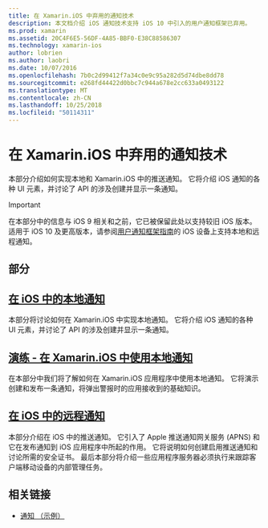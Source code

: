 ```yaml
---
title: 在 Xamarin.iOS 中弃用的通知技术
description: 本文档介绍 iOS 通知技术支持 iOS 10 中引入的用户通知框架已弃用。
ms.prod: xamarin
ms.assetid: 20C4F6E5-56DF-4A85-BBF0-E38C88586307
ms.technology: xamarin-ios
author: lobrien
ms.author: laobri
ms.date: 10/07/2016
ms.openlocfilehash: 7b0c2d99412f7a34c0e9c95a282d5d74dbe8dd78
ms.sourcegitcommit: e268fd44422d0bbc7c944a678e2cc633a0493122
ms.translationtype: MT
ms.contentlocale: zh-CN
ms.lasthandoff: 10/25/2018
ms.locfileid: "50114311"
---
```

# <a name="deprecated-notification-technologies-in-xamarinios"></a>在 Xamarin.iOS 中弃用的通知技术

本部分介绍如何实现本地和 Xamarin.iOS 中的推送通知。 它将介绍 iOS 通知的各种 UI 元素，并讨论了 API 的涉及创建并显示一条通知。

> [!IMPORTANT]
> 在本部分中的信息与 iOS 9 相关和之前，它已被保留此处以支持较旧 iOS 版本。 适用于 iOS 10 及更高版本，请参阅[用户通知框架指南](~/ios/platform/user-notifications/index.md)的 iOS 设备上支持本地和远程通知。

## <a name="sections"></a>部分

<a name="Local Notifications In iOS" />

##  <a name="local-notifications-in-ioslocal-notifications-in-iosmd"></a>[在 iOS 中的本地通知](local-notifications-in-ios.md)

本部分将讨论如何在 Xamarin.iOS 中实现本地通知。 它将介绍 iOS 通知的各种 UI 元素，并讨论了 API 的涉及创建并显示一条通知。

<a name="Local Notifications Walkthrough" />

##  <a name="walkthrough---using-local-notifications-in-xamarinioslocal-notifications-in-ios-walkthroughmd"></a>[演练 - 在 Xamarin.iOS 中使用本地通知](local-notifications-in-ios-walkthrough.md)

在本部分中我们将了解如何在 Xamarin.iOS 应用程序中使用本地通知。 它将演示创建和发布一条通知，将弹出警报时的应用接收到的基础知识。

<a name="Remote Notifications In iOS" />

##  <a name="remote-notifications-in-iosremote-notifications-in-iosmd"></a>[在 iOS 中的远程通知](remote-notifications-in-ios.md)

本部分介绍在 iOS 中的推送通知。 它引入了 Apple 推送通知网关服务 (APNS) 和它在发布通知到 iOS 应用程序中所起的作用。 它将说明如何创建启用推送通知和讨论所需的安全证书。 最后本部分将介绍一些应用程序服务器必须执行来跟踪客户端移动设备的内部管理任务。

## <a name="related-links"></a>相关链接

- [通知 （示例）](https://developer.xamarin.com/samples/monotouch/Notifications/)
